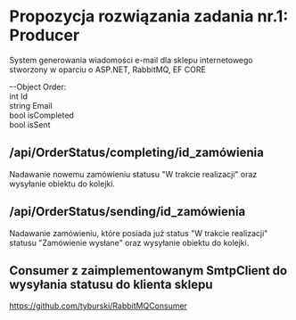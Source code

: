 # Propozycja rozwiązania zadania nr.1: Producer

System generowania wiadomości e-mail dla sklepu internetowego stworzony w oparciu o ASP.NET, RabbitMQ, EF CORE<br />

--Object Order:<br />
int Id <br />
string Email <br />
bool isCompleted <br />
bool isSent  <br />

## /api/OrderStatus/completing/id_zamówienia 
Nadawanie nowemu zamówieniu statusu "W trakcie realizacji" oraz wysyłanie obiektu do kolejki.

## /api/OrderStatus/sending/id_zamówienia
Nadawanie zamówieniu, które posiada już status "W trakcie realizacji" statusu "Zamówienie wysłane" oraz wysyłanie obiektu do kolejki.

## Consumer z zaimplementowanym SmtpClient do wysyłania statusu do klienta sklepu

https://github.com/tyburski/RabbitMQConsumer



